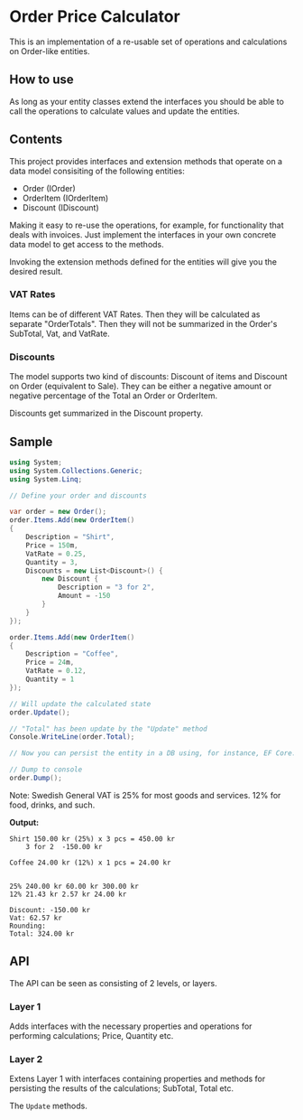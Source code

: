 ﻿# Order Price Calculator

This is an implementation of a re-usable set of operations and calculations on Order-like entities.

## How to use

As long as your entity classes extend the interfaces you should be able to call the operations to calculate values and update the entities.

## Contents

This project provides interfaces and extension methods that operate on a data model consisiting of the following entities:

* Order (IOrder)
* OrderItem (IOrderItem)
* Discount (IDiscount)

Making it easy to re-use the operations, for example, for functionality that deals with invoices. Just implement the interfaces in your own concrete data model to get access to the methods.

Invoking the extension methods defined for the entities will give you the desired result.

### VAT Rates

Items can be of different VAT Rates. Then they will be calculated as separate "OrderTotals". Then they will not be summarized in the Order's SubTotal, Vat, and VatRate.

### Discounts

The model supports two kind of discounts: Discount of items and Discount on Order (equivalent to Sale). They can be either a negative amount or negative percentage of the Total an Order or OrderItem.

Discounts get summarized in the Discount property.

## Sample

```c#
using System;
using System.Collections.Generic;
using System.Linq;

// Define your order and discounts

var order = new Order();
order.Items.Add(new OrderItem()
{
    Description = "Shirt",
    Price = 150m,
    VatRate = 0.25,
    Quantity = 3,
    Discounts = new List<Discount>() {
        new Discount {
            Description = "3 for 2",
            Amount = -150
        }
    }
});

order.Items.Add(new OrderItem()
{
    Description = "Coffee",
    Price = 24m,
    VatRate = 0.12,
    Quantity = 1
});

// Will update the calculated state
order.Update();

// "Total" has been update by the "Update" method
Console.WriteLine(order.Total);

// Now you can persist the entity in a DB using, for instance, EF Core.

// Dump to console
order.Dump();
```

Note: Swedish General VAT is 25% for most goods and services. 12% for food, drinks, and such.

**Output:**

```
Shirt 150.00 kr (25%) x 3 pcs = 450.00 kr
    3 for 2  -150.00 kr

Coffee 24.00 kr (12%) x 1 pcs = 24.00 kr


25% 240.00 kr 60.00 kr 300.00 kr
12% 21.43 kr 2.57 kr 24.00 kr

Discount: -150.00 kr
Vat: 62.57 kr
Rounding:  
Total: 324.00 kr
```

## API

The API can be seen as consisting of 2 levels, or layers.

### Layer 1

Adds interfaces with the necessary properties and operations for performing calculations; Price, Quantity etc.

### Layer 2

Extens Layer 1 with interfaces containing properties and methods for persisting the results of the calculations; SubTotal, Total etc.

The ```Update``` methods.